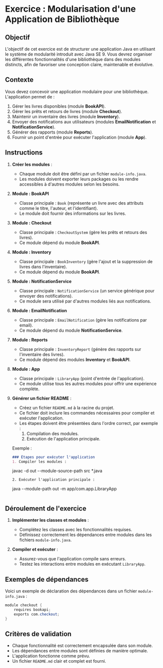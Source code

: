 # Exercice : Modularisation d'une Application de Bibliothèque

## Objectif
L'objectif de cet exercice est de structurer une application Java en utilisant le système de modularité introduit avec Java SE 9. Vous devrez organiser les différentes fonctionnalités d'une bibliothèque dans des modules distincts, afin de favoriser une conception claire, maintenable et évolutive.

## Contexte
Vous devez concevoir une application modulaire pour une bibliothèque. L'application permet de :

1. Gérer les livres disponibles (module **BookAPI**).
2. Gérer les prêts et retours de livres (module **Checkout**).
3. Maintenir un inventaire des livres (module **Inventory**).
4. Envoyer des notifications aux utilisateurs (modules **EmailNotification** et **NotificationService**).
5. Générer des rapports (module **Reports**).
6. Fournir un point d'entrée pour exécuter l'application (module **App**).

## Instructions

1. **Créer les modules** :
   - Chaque module doit être défini par un fichier `module-info.java`.
   - Les modules doivent exporter leurs packages ou les rendre accessibles à d'autres modules selon les besoins.

2. **Module : BookAPI**
   - Classe principale : `Book` (représente un livre avec des attributs comme le titre, l'auteur, et l'identifiant).
   - Le module doit fournir des informations sur les livres.

3. **Module : Checkout**
   - Classe principale : `CheckoutSystem` (gère les prêts et retours des livres).
   - Ce module dépend du module **BookAPI**.

4. **Module : Inventory**
   - Classe principale : `BookInventory` (gère l'ajout et la suppression de livres dans l'inventaire).
   - Ce module dépend du module **BookAPI**.

5. **Module : NotificationService**
   - Classe principale : `NotificationService` (un service générique pour envoyer des notifications).
   - Ce module sera utilisé par d'autres modules liés aux notifications.

6. **Module : EmailNotification**
   - Classe principale : `EmailNotification` (gère les notifications par email).
   - Ce module dépend du module **NotificationService**.

7. **Module : Reports**
   - Classe principale : `InventoryReport` (génère des rapports sur l'inventaire des livres).
   - Ce module dépend des modules **Inventory** et **BookAPI**.

8. **Module : App**
   - Classe principale : `LibraryApp` (point d'entrée de l'application).
   - Ce module utilise tous les autres modules pour offrir une expérience complète.

9. **Générer un fichier README** :
   - Créez un fichier `README.md` à la racine du projet.
   - Ce fichier doit inclure les commandes nécessaires pour compiler et exécuter l'application.
   - Les étapes doivent être présentées dans l'ordre correct, par exemple :
     1. Compilation des modules.
     2. Exécution de l'application principale.
   
   Exemple :
   ```markdown
   ### Étapes pour exécuter l'application
   1. Compiler les modules :
      ```
      javac -d out --module-source-path src *.java
      ```
   2. Exécuter l'application principale :
      ```
      java --module-path out -m app/com.app.LibraryApp
      ```
   ```

## Déroulement de l'exercice

1. **Implémenter les classes et modules** :
   - Complétez les classes avec les fonctionnalités requises.
   - Définissez correctement les dépendances entre modules dans les fichiers `module-info.java`.

2. **Compiler et exécuter** :
   - Assurez-vous que l'application compile sans erreurs.
   - Testez les interactions entre modules en exécutant `LibraryApp`.

## Exemples de dépendances
Voici un exemple de déclaration des dépendances dans un fichier `module-info.java` :

```java
module checkout {
    requires bookapi;
    exports com.checkout;
}
```

## Critères de validation
- Chaque fonctionnalité est correctement encapsulée dans son module.
- Les dépendances entre modules sont définies de manière optimale.
- L'application fonctionne comme prévu.
- Un fichier `README.md` clair et complet est fourni.